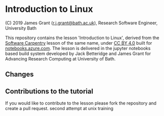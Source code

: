 # Introduction to Linux

(C) 2019 James Grant (r.j.grant@bath.ac.uk), Research Software Engineer, University Bath

This repository contains the lesson 'Introduction to Linux', derived from the [Software Carpentry](https://software-carpentry.org/) lesson of the same name, under [CC BY 4.0](https://creativecommons.org/licenses/by/4.0/) built for [notebooks.azure.com](https://notebooks.azure.com/).
The lesson is delivered in the jupyter notebooks based build system developed by Jack Betteridge and James Grant for Advancing Research Computing at University of Bath.

## Changes



## Contributions to the tutorial

If you would like to contribute to the lesson please fork the repository and create a pull request.
second attempt at unix training
    
